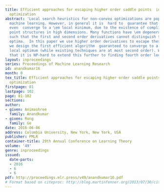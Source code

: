 ```yaml
---
title: Efficient approaches for escaping higher order saddle points  in non-convex
  optimization
abstract: 'Local search heuristics for non-convex optimizations are popular   in applied
  machine learning. However, in general it is  hard to  guarantee that such algorithms
  even  converge to a \em local minimum, due to the existence of complicated saddle
  point structures in high dimensions. Many functions have \em degenerate saddle points
  such that the first and second order derivatives cannot distinguish them with local
  optima.  In this paper we use higher order derivatives to escape these saddle points:
  we design the first efficient algorithm  guaranteed to converge to a third order
  local optimum (while existing techniques are at most second order). We also show
  that it is NP-hard to extend this further to finding fourth order local optima.'
layout: inproceedings
series: Proceedings of Machine Learning Research
id: anandkumar16
month: 0
tex_title: Efficient approaches for escaping higher order saddle points  in non-convex
  optimization
firstpage: 81
lastpage: 102
page: 81-102
sections: 
author:
- given: Animashree
  family: Anandkumar
- given: Rong
  family: Ge
date: 2016-06-06
address: Columbia University, New York, New York, USA
publisher: PMLR
container-title: 29th Annual Conference on Learning Theory
volume: '49'
genre: inproceedings
issued:
  date-parts:
  - 2016
  - 6
  - 6
pdf: http://proceedings.mlr.press/v49/anandkumar16.pdf
# Format based on citeproc: http://blog.martinfenner.org/2013/07/30/citeproc-yaml-for-bibliographies/
---
```

